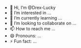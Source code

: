 - 👋 Hi, I’m @Drex-Lucky
- 👀 I’m interested in ...
- 🌱 I’m currently learning ...
- 💞️ I’m looking to collaborate on ...
- 📫 How to reach me ...
- 😄 Pronouns: ...
- ⚡ Fun fact: ...

<!---
Drex-Lucky/Drex-Lucky is a ✨ special ✨ repository because its `README.md` (this file) appears on your GitHub profile.
You can click the Preview link to take a look at your changes.
--->
